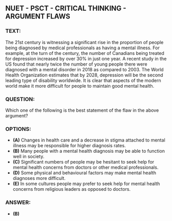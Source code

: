 ## NUET - PSCT - CRITICAL THINKING - ARGUMENT FLAWS

### TEXT:
The 21st century is witnessing a significant rise in the proportion of people being diagnosed by medical professionals as having a mental illness. For example, at the turn of the century, the number of Canadians being treated for depression increased by over 30% in just one year. A recent study in the US found that nearly twice the number of young people there were diagnosed with a mental disorder in 2018 as compared to 2003. The World Health Organization estimates that by 2028, depression will be the second leading type of disability worldwide. It is clear that aspects of the modern world make it more difficult for people to maintain good mental health.

### QUESTION:
Which one of the following is the best statement of the flaw in the above argument?

### OPTIONS:
- **(A)** Changes in health care and a decrease in stigma attached to mental illness may be responsible for higher diagnosis rates.
- **(B)** Many people with a mental health diagnosis may be able to function well in society.
- **(C)** Significant numbers of people may be hesitant to seek help for mental health concerns from doctors or other medical professionals.
- **(D)** Some physical and behavioural factors may make mental health diagnoses more difficult.
- **(E)** In some cultures people may prefer to seek help for mental health concerns from religious leaders as opposed to doctors.

### ANSWER:
- **(B)**
